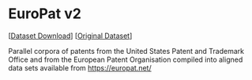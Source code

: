 # EuroPat v2

[[Dataset Download](https://depia.wiki/files/europat.jsonl.zst)] [[Original Dataset](https://europat.net/)]

Parallel corpora of patents from the United States Patent and Trademark Office and from the European Patent Organisation compiled into aligned data sets available from https://europat.net/
